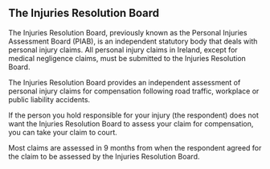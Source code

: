 ##  The Injuries Resolution Board

The Injuries Resolution Board, previously known as the Personal Injuries
Assessment Board (PIAB), is an independent statutory body that deals with
personal injury claims. All personal injury claims in Ireland, except for
medical negligence claims, must be submitted to the Injuries Resolution Board.

The Injuries Resolution Board provides an independent assessment of personal
injury claims for compensation following road traffic, workplace or public
liability accidents.

If the person you hold responsible for your injury (the respondent) does not
want the Injuries Resolution Board to assess your claim for compensation, you
can take your claim to court.

Most claims are assessed in 9 months from when the respondent agreed for the
claim to be assessed by the Injuries Resolution Board.

